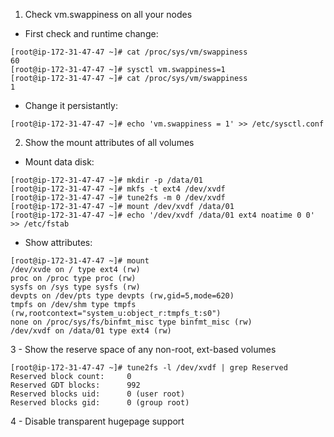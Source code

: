 1. Check vm.swappiness on all your nodes
- First check and runtime change:
```
[root@ip-172-31-47-47 ~]# cat /proc/sys/vm/swappiness
60
[root@ip-172-31-47-47 ~]# sysctl vm.swappiness=1
[root@ip-172-31-47-47 ~]# cat /proc/sys/vm/swappiness
1
```
- Change it persistantly:
```
[root@ip-172-31-47-47 ~]# echo 'vm.swappiness = 1' >> /etc/sysctl.conf
```
2. Show the mount attributes of all volumes
- Mount data disk:
```
[root@ip-172-31-47-47 ~]# mkdir -p /data/01
[root@ip-172-31-47-47 ~]# mkfs -t ext4 /dev/xvdf
[root@ip-172-31-47-47 ~]# tune2fs -m 0 /dev/xvdf
[root@ip-172-31-47-47 ~]# mount /dev/xvdf /data/01
[root@ip-172-31-47-47 ~]# echo '/dev/xvdf /data/01 ext4 noatime 0 0' >> /etc/fstab
```
- Show attributes:
```
[root@ip-172-31-47-47 ~]# mount
/dev/xvde on / type ext4 (rw)
proc on /proc type proc (rw)
sysfs on /sys type sysfs (rw)
devpts on /dev/pts type devpts (rw,gid=5,mode=620)
tmpfs on /dev/shm type tmpfs (rw,rootcontext="system_u:object_r:tmpfs_t:s0")
none on /proc/sys/fs/binfmt_misc type binfmt_misc (rw)
/dev/xvdf on /data/01 type ext4 (rw)
```
3 - Show the reserve space of any non-root, ext-based volumes
```
[root@ip-172-31-47-47 ~]# tune2fs -l /dev/xvdf | grep Reserved
Reserved block count:     0
Reserved GDT blocks:      992
Reserved blocks uid:      0 (user root)
Reserved blocks gid:      0 (group root)
```
4 - Disable transparent hugepage support